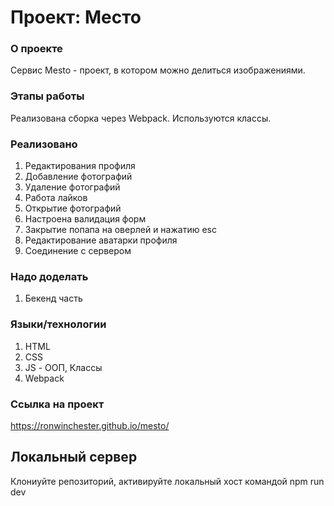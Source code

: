 # Проект: Место
### О проекте
Сервис Mesto - проект, в котором можно делиться изображениями.
### Этапы работы
Реализована сборка через Webpack. Используются классы.
### Реализовано
1. Редактирования профиля
2. Добавление фотографий
3. Удаление фотографий
4. Работа лайков
5. Открытие фотографий
6. Настроена валидация форм
7. Закрытие попапа на оверлей и нажатию esc
8. Редактирование аватарки профиля
9. Соединение с сервером
### Надо доделать
1. Бекенд часть
### Языки/технологии
1. HTML
2. CSS
3. JS - ООП, Классы
4. Webpack
### Ссылка на проект
https://ronwinchester.github.io/mesto/
## Локальный сервер
Клониуйте репозиторий, активируйте локальный хост командой npm run dev